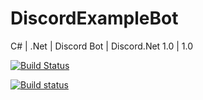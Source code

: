# DiscordExampleBot
C# | .Net | Discord Bot | Discord.Net 1.0 | 1.0

[![Build Status](https://travis-ci.org/Yivlx/Discord.Net-Example.svg?branch=master)](https://travis-ci.org/Yivlx/Discord.Net-Example.svg?branch=master)

[![Build status](https://ci.appveyor.com/api/projects/status/alk6sha77g62jw52?svg=true)](https://ci.appveyor.com/project/Yivlx/discordexamplebot)
